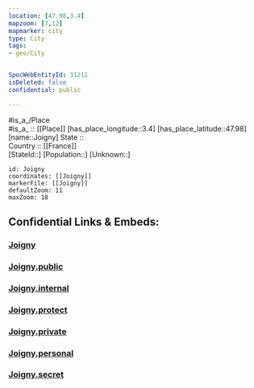 ```yaml
---
location: [47.98,3.4] 
mapzoom: [7,12] 
mapmarker: city 
type: City
tags:
- geo/City


SpocWebEntityId: 31211
isDeleted: false
confidential: public

---
```

#is_a_/Place  
#is_a_ :: [[Place]] 
[has_place_longitude::3.4] 
[has_place_latitude::47.98] 
[name::Joigny] 
State ::  
Country :: [[France]]  
[StateId::] 
[Population::] 
[Unknown::] 


```leaflet
id: Joigny
coordinates: [[Joigny]] 
markerFile: [[Joigny]] 
defaultZoom: 11 
maxZoom: 18
```


## Confidential Links & Embeds: 

### [Joigny](/_Standards/Earth/Continent/Europe/Europe~West/France/regions~France/Bourgogne-Franche-Comté/departments~Bourgogne-Franche-Comté/Yonne/communes~Yonne/Auxerre/cities~Auxerre/Joigny.md) 

### [Joigny.public](/_public/Earth/Continent/Europe/Europe~West/France/regions~France/Bourgogne-Franche-Comté/departments~Bourgogne-Franche-Comté/Yonne/communes~Yonne/Auxerre/cities~Auxerre/Joigny.public.md) 

### [Joigny.internal](/_internal/Earth/Continent/Europe/Europe~West/France/regions~France/Bourgogne-Franche-Comté/departments~Bourgogne-Franche-Comté/Yonne/communes~Yonne/Auxerre/cities~Auxerre/Joigny.internal.md) 

### [Joigny.protect](/_protect/Earth/Continent/Europe/Europe~West/France/regions~France/Bourgogne-Franche-Comté/departments~Bourgogne-Franche-Comté/Yonne/communes~Yonne/Auxerre/cities~Auxerre/Joigny.protect.md) 

### [Joigny.private](/_private/Earth/Continent/Europe/Europe~West/France/regions~France/Bourgogne-Franche-Comté/departments~Bourgogne-Franche-Comté/Yonne/communes~Yonne/Auxerre/cities~Auxerre/Joigny.private.md) 

### [Joigny.personal](/_personal/Earth/Continent/Europe/Europe~West/France/regions~France/Bourgogne-Franche-Comté/departments~Bourgogne-Franche-Comté/Yonne/communes~Yonne/Auxerre/cities~Auxerre/Joigny.personal.md) 

### [Joigny.secret](/_secret/Earth/Continent/Europe/Europe~West/France/regions~France/Bourgogne-Franche-Comté/departments~Bourgogne-Franche-Comté/Yonne/communes~Yonne/Auxerre/cities~Auxerre/Joigny.secret.md)


